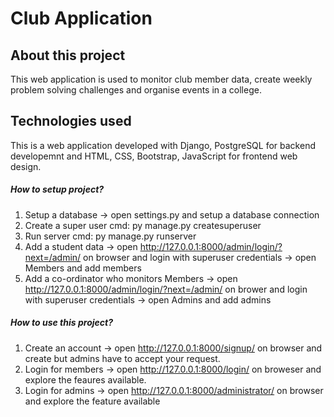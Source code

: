 # Club Application

About this project
-------------------
This web application is used to monitor club member data, create weekly problem solving challenges and organise events in a college.

Technologies used
-----------------
This is a web application developed with Django, PostgreSQL for backend developemnt and HTML, CSS, Bootstrap, JavaScript for frontend web design.

##### How to setup project?
1. Setup a database 
-> open settings.py and setup a database connection
2. Create a super user 
cmd: py manage.py createsuperuser
3. Run server
cmd: py manage.py runserver
4. Add a student data
-> open http://127.0.0.1:8000/admin/login/?next=/admin/ on browser and login with superuser credentials
-> open Members and add members
5. Add a co-ordinator who monitors Members 
-> open http://127.0.0.1:8000/admin/login/?next=/admin/ on brower and login with superuser credentials
-> open Admins and add admins

##### How to use this project?
1. Create an account 
-> open http://127.0.0.1:8000/signup/ on browser and create but admins have to accept your request.
2. Login for members
-> open http://127.0.0.1:8000/login/ on broweser and explore the feaures available.
3. Login for admins
-> open http://127.0.0.1:8000/administrator/ on browser and explore the feature available
